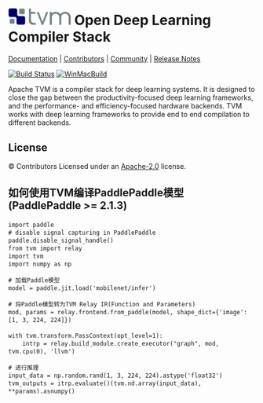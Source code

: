 <!--- Licensed to the Apache Software Foundation (ASF) under one -->
<!--- or more contributor license agreements.  See the NOTICE file -->
<!--- distributed with this work for additional information -->
<!--- regarding copyright ownership.  The ASF licenses this file -->
<!--- to you under the Apache License, Version 2.0 (the -->
<!--- "License"); you may not use this file except in compliance -->
<!--- with the License.  You may obtain a copy of the License at -->

<!---   http://www.apache.org/licenses/LICENSE-2.0 -->

<!--- Unless required by applicable law or agreed to in writing, -->
<!--- software distributed under the License is distributed on an -->
<!--- "AS IS" BASIS, WITHOUT WARRANTIES OR CONDITIONS OF ANY -->
<!--- KIND, either express or implied.  See the License for the -->
<!--- specific language governing permissions and limitations -->
<!--- under the License. -->

<img src=https://raw.githubusercontent.com/apache/tvm-site/main/images/logo/tvm-logo-small.png width=128/> Open Deep Learning Compiler Stack
==============================================
[Documentation](https://tvm.apache.org/docs) |
[Contributors](CONTRIBUTORS.md) |
[Community](https://tvm.apache.org/community) |
[Release Notes](NEWS.md)

[![Build Status](https://ci.tlcpack.ai/buildStatus/icon?job=tvm/main)](https://ci.tlcpack.ai/job/tvm/job/main/)
[![WinMacBuild](https://github.com/apache/tvm/workflows/WinMacBuild/badge.svg)](https://github.com/apache/tvm/actions?query=workflow%3AWinMacBuild)

Apache TVM is a compiler stack for deep learning systems. It is designed to close the gap between the
productivity-focused deep learning frameworks, and the performance- and efficiency-focused hardware backends.
TVM works with deep learning frameworks to provide end to end compilation to different backends.

License
-------
© Contributors Licensed under an [Apache-2.0](LICENSE) license.

## 如何使用TVM编译PaddlePaddle模型(PaddlePaddle >= 2.1.3)

```
import paddle
# disable signal capturing in PaddlePaddle
paddle.disable_signal_handle()
from tvm import relay
import tvm
import numpy as np

# 加载Paddle模型
model = paddle.jit.load('mobilenet/infer')

# 将Paddle模型转为TVM Relay IR(Function and Parameters)
mod, params = relay.frontend.from_paddle(model, shape_dict={'image': [1, 3, 224, 224]})

with tvm.transform.PassContext(opt_level=1):
    intrp = relay.build_module.create_executor("graph", mod, tvm.cpu(0), 'llvm')

# 进行推理
input_data = np.random.rand(1, 3, 224, 224).astype('float32')
tvm_outputs = itrp.evaluate()(tvm.nd.array(input_data), **params).asnumpy()
```
